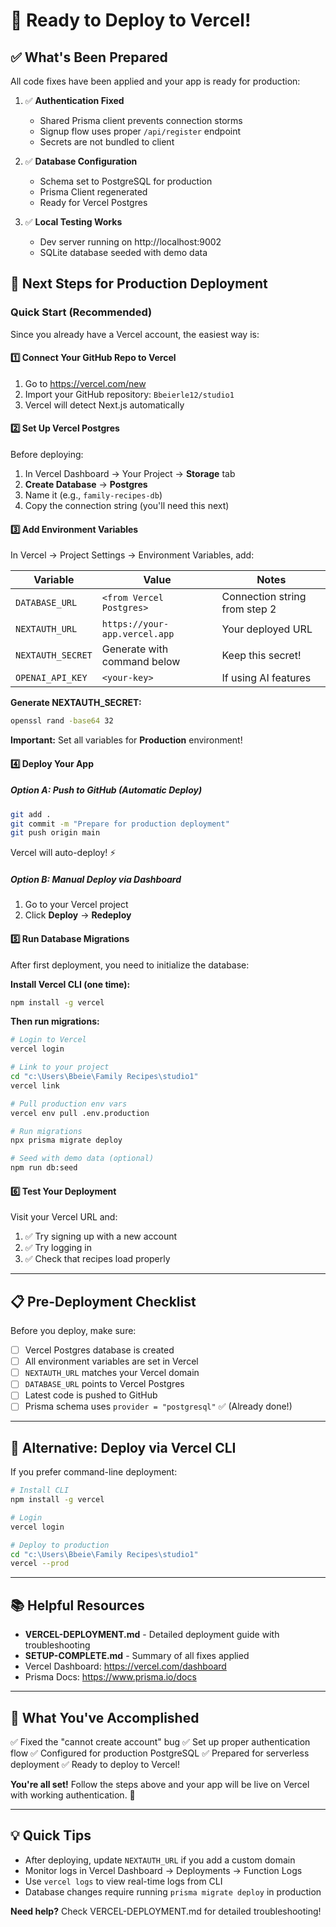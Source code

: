 # 🚀 Ready to Deploy to Vercel!

## ✅ What's Been Prepared

All code fixes have been applied and your app is ready for production:

1. ✅ **Authentication Fixed**
   - Shared Prisma client prevents connection storms
   - Signup flow uses proper `/api/register` endpoint
   - Secrets are not bundled to client

2. ✅ **Database Configuration**
   - Schema set to PostgreSQL for production
   - Prisma Client regenerated
   - Ready for Vercel Postgres

3. ✅ **Local Testing Works**
   - Dev server running on http://localhost:9002
   - SQLite database seeded with demo data

## 🎯 Next Steps for Production Deployment

### Quick Start (Recommended)

Since you already have a Vercel account, the easiest way is:

#### 1️⃣ **Connect Your GitHub Repo to Vercel**

1. Go to https://vercel.com/new
2. Import your GitHub repository: `Bbeierle12/studio1`
3. Vercel will detect Next.js automatically

#### 2️⃣ **Set Up Vercel Postgres**

Before deploying:
1. In Vercel Dashboard → Your Project → **Storage** tab
2. **Create Database** → **Postgres**
3. Name it (e.g., `family-recipes-db`)
4. Copy the connection string (you'll need this next)

#### 3️⃣ **Add Environment Variables**

In Vercel → Project Settings → Environment Variables, add:

| Variable | Value | Notes |
|----------|-------|-------|
| `DATABASE_URL` | `<from Vercel Postgres>` | Connection string from step 2 |
| `NEXTAUTH_URL` | `https://your-app.vercel.app` | Your deployed URL |
| `NEXTAUTH_SECRET` | Generate with command below | Keep this secret! |
| `OPENAI_API_KEY` | `<your-key>` | If using AI features |

**Generate NEXTAUTH_SECRET:**
```bash
openssl rand -base64 32
```

**Important:** Set all variables for **Production** environment!

#### 4️⃣ **Deploy Your App**

##### Option A: Push to GitHub (Automatic Deploy)
```bash
git add .
git commit -m "Prepare for production deployment"
git push origin main
```
Vercel will auto-deploy! ⚡

##### Option B: Manual Deploy via Dashboard
1. Go to your Vercel project
2. Click **Deploy** → **Redeploy**

#### 5️⃣ **Run Database Migrations**

After first deployment, you need to initialize the database:

**Install Vercel CLI (one time):**
```bash
npm install -g vercel
```

**Then run migrations:**
```bash
# Login to Vercel
vercel login

# Link to your project
cd "c:\Users\Bbeie\Family Recipes\studio1"
vercel link

# Pull production env vars
vercel env pull .env.production

# Run migrations
npx prisma migrate deploy

# Seed with demo data (optional)
npm run db:seed
```

#### 6️⃣ **Test Your Deployment**

Visit your Vercel URL and:
1. ✅ Try signing up with a new account
2. ✅ Try logging in
3. ✅ Check that recipes load properly

---

## 📋 Pre-Deployment Checklist

Before you deploy, make sure:

- [ ] Vercel Postgres database is created
- [ ] All environment variables are set in Vercel
- [ ] `NEXTAUTH_URL` matches your Vercel domain
- [ ] `DATABASE_URL` points to Vercel Postgres
- [ ] Latest code is pushed to GitHub
- [ ] Prisma schema uses `provider = "postgresql"` ✅ (Already done!)

---

## 🔧 Alternative: Deploy via Vercel CLI

If you prefer command-line deployment:

```bash
# Install CLI
npm install -g vercel

# Login
vercel login

# Deploy to production
cd "c:\Users\Bbeie\Family Recipes\studio1"
vercel --prod
```

---

## 📚 Helpful Resources

- **VERCEL-DEPLOYMENT.md** - Detailed deployment guide with troubleshooting
- **SETUP-COMPLETE.md** - Summary of all fixes applied
- Vercel Dashboard: https://vercel.com/dashboard
- Prisma Docs: https://www.prisma.io/docs

---

## 🎉 What You've Accomplished

✅ Fixed the "cannot create account" bug
✅ Set up proper authentication flow
✅ Configured for production PostgreSQL
✅ Prepared for serverless deployment
✅ Ready to deploy to Vercel!

**You're all set!** Follow the steps above and your app will be live on Vercel with working authentication. 🚀

---

## 💡 Quick Tips

- After deploying, update `NEXTAUTH_URL` if you add a custom domain
- Monitor logs in Vercel Dashboard → Deployments → Function Logs
- Use `vercel logs` to view real-time logs from CLI
- Database changes require running `prisma migrate deploy` in production

**Need help?** Check VERCEL-DEPLOYMENT.md for detailed troubleshooting!
